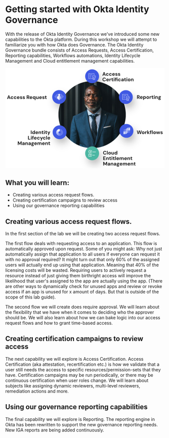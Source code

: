 # Getting started with Okta Identity Governance

 With the release of Okta Identity Governance we've introduced some new capabilities to the Okta platform. During this workshop we will attempt to familiarize you with how Okta does Governance. The Okta Identity Governance bundle consists of Access Requests, Access Certification, Reporting capabilities, Workflows automations, Identity Lifecycle Management and Cloud entitlement management capabilities.
 
 ![](https://raw.githubusercontent.com/Youssefmadani/OIG-Lab/main/Images/step0-1.png)

 ## What you will learn:

 - Creating various access request flows.
 - Creating certification campaigns to review access
 - Using our governance reporting capabilities

## Creating various access request flows.

In the first section of the lab we will be creating two access request flows. 

The first flow deals with requesting access to an application. This flow is automatically approved upon request. Some of you might ask: Why not just automatically assign that application to all users if everyone can request it with no approval required? It might turn out that only 60% of the assigned users will actually end up using that application. Meaning that 40% of the licensing costs will be wasted. Requiring users to actively request a resource instead of just giving them birthright access will improve the likelihood that user's assigned to the app are actually using the app. (There are other ways to dynamically check for unused apps and review or revoke access if an app is unused for x amount of days. But that is outside of the scope of this lab guide).

The second flow we will create does require approval. We will learn about the flexibility that we have when it comes to deciding who the approver should be. We will also learn about how we can bake logic into our access request flows and how to grant time-based access.

## Creating certification campaigns to review access

The next capability we will explore is Access Certification. Access Certification (aka attestation, recertification etc.) is how we validate that a user still needs the access to specific resources/permission-sets that they have. Certification campaigns may be run periodically, or there may be continuous certification when user roles change. We will learn about subjects like assigning dynamic reviewers, multi-level reviewers, remediation actions and more.

## Using our governance reporting capabilities

The final capability we will explore is Reporting. The reporting engine in Okta has been rewritten to support the new governance reporting needs. New IGA reports are being added continuously.
